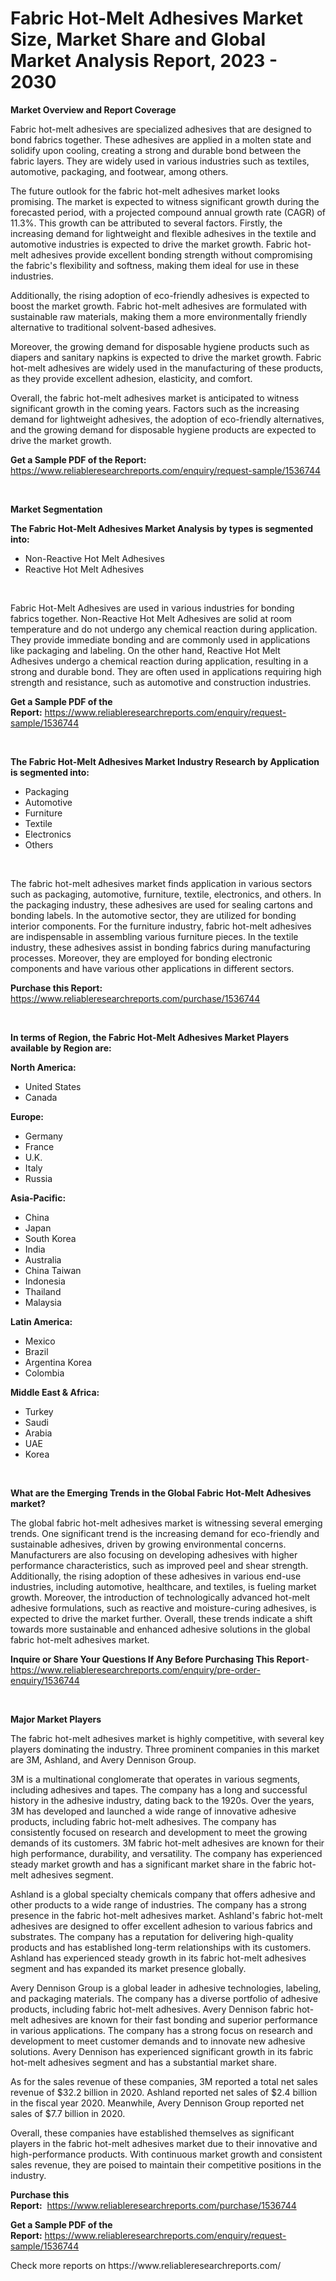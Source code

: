 <p><h1>Fabric Hot-Melt Adhesives Market Size, Market Share and Global Market Analysis Report, 2023 - 2030</h1></p><p><strong>Market Overview and Report Coverage</strong></p>
<p><p>Fabric hot-melt adhesives are specialized adhesives that are designed to bond fabrics together. These adhesives are applied in a molten state and solidify upon cooling, creating a strong and durable bond between the fabric layers. They are widely used in various industries such as textiles, automotive, packaging, and footwear, among others.</p><p>The future outlook for the fabric hot-melt adhesives market looks promising. The market is expected to witness significant growth during the forecasted period, with a projected compound annual growth rate (CAGR) of 11.3%. This growth can be attributed to several factors. Firstly, the increasing demand for lightweight and flexible adhesives in the textile and automotive industries is expected to drive the market growth. Fabric hot-melt adhesives provide excellent bonding strength without compromising the fabric's flexibility and softness, making them ideal for use in these industries.</p><p>Additionally, the rising adoption of eco-friendly adhesives is expected to boost the market growth. Fabric hot-melt adhesives are formulated with sustainable raw materials, making them a more environmentally friendly alternative to traditional solvent-based adhesives.</p><p>Moreover, the growing demand for disposable hygiene products such as diapers and sanitary napkins is expected to drive the market growth. Fabric hot-melt adhesives are widely used in the manufacturing of these products, as they provide excellent adhesion, elasticity, and comfort.</p><p>Overall, the fabric hot-melt adhesives market is anticipated to witness significant growth in the coming years. Factors such as the increasing demand for lightweight adhesives, the adoption of eco-friendly alternatives, and the growing demand for disposable hygiene products are expected to drive the market growth.</p></p>
<p><strong>Get a Sample PDF of the Report:</strong> <a href="https://www.reliableresearchreports.com/enquiry/request-sample/1536744">https://www.reliableresearchreports.com/enquiry/request-sample/1536744</a></p>
<p>&nbsp;</p>
<p><strong>Market Segmentation</strong></p>
<p><strong>The Fabric Hot-Melt Adhesives Market Analysis by types is segmented into:</strong></p>
<p><ul><li>Non-Reactive Hot Melt Adhesives</li><li>Reactive Hot Melt Adhesives</li></ul></p>
<p>&nbsp;</p>
<p><p>Fabric Hot-Melt Adhesives are used in various industries for bonding fabrics together. Non-Reactive Hot Melt Adhesives are solid at room temperature and do not undergo any chemical reaction during application. They provide immediate bonding and are commonly used in applications like packaging and labeling. On the other hand, Reactive Hot Melt Adhesives undergo a chemical reaction during application, resulting in a strong and durable bond. They are often used in applications requiring high strength and resistance, such as automotive and construction industries.</p></p>
<p><strong>Get a Sample PDF of the Report:</strong>&nbsp;<a href="https://www.reliableresearchreports.com/enquiry/request-sample/1536744">https://www.reliableresearchreports.com/enquiry/request-sample/1536744</a></p>
<p>&nbsp;</p>
<p><strong>The Fabric Hot-Melt Adhesives Market Industry Research by Application is segmented into:</strong></p>
<p><ul><li>Packaging</li><li>Automotive</li><li>Furniture</li><li>Textile</li><li>Electronics</li><li>Others</li></ul></p>
<p>&nbsp;</p>
<p><p>The fabric hot-melt adhesives market finds application in various sectors such as packaging, automotive, furniture, textile, electronics, and others. In the packaging industry, these adhesives are used for sealing cartons and bonding labels. In the automotive sector, they are utilized for bonding interior components. For the furniture industry, fabric hot-melt adhesives are indispensable in assembling various furniture pieces. In the textile industry, these adhesives assist in bonding fabrics during manufacturing processes. Moreover, they are employed for bonding electronic components and have various other applications in different sectors.</p></p>
<p><strong>Purchase this Report:</strong>&nbsp; <a href="https://www.reliableresearchreports.com/purchase/1536744">https://www.reliableresearchreports.com/purchase/1536744</a></p>
<p>&nbsp;</p>
<p><strong>In terms of Region, the Fabric Hot-Melt Adhesives Market Players available by Region are:</strong></p>
<p>
    <p> <strong> North America: </strong>
        <ul>
            <li>United States</li>
            <li>Canada</li>
        </ul>
        </p> 
    <p> <strong> Europe: </strong>
        <ul>
            <li>Germany</li>
            <li>France</li>
            <li>U.K.</li>
            <li>Italy</li>
            <li>Russia</li>
        </ul>
        </p> 
    <p> <strong> Asia-Pacific: </strong>
        <ul>
            <li>China</li>
            <li>Japan</li>
            <li>South Korea</li>
            <li>India</li>
            <li>Australia</li>
            <li>China Taiwan</li>
            <li>Indonesia</li>
            <li>Thailand</li>
            <li>Malaysia</li>
        </ul>
        </p> 
    <p> <strong> Latin America: </strong>
        <ul>
            <li>Mexico</li>
            <li>Brazil</li>
            <li>Argentina Korea</li>
            <li>Colombia</li>
        </ul>
        </p> 
    <p> <strong> Middle East & Africa: </strong>
        <ul>
            <li>Turkey</li>
            <li>Saudi</li>
            <li>Arabia</li>
            <li>UAE</li>
            <li>Korea</li>
        </ul>
    </p>
    </p>
<p>&nbsp;</p>
<p><strong>What are the Emerging Trends in the Global Fabric Hot-Melt Adhesives market?</strong></p>
<p><p>The global fabric hot-melt adhesives market is witnessing several emerging trends. One significant trend is the increasing demand for eco-friendly and sustainable adhesives, driven by growing environmental concerns. Manufacturers are also focusing on developing adhesives with higher performance characteristics, such as improved peel and shear strength. Additionally, the rising adoption of these adhesives in various end-use industries, including automotive, healthcare, and textiles, is fueling market growth. Moreover, the introduction of technologically advanced hot-melt adhesive formulations, such as reactive and moisture-curing adhesives, is expected to drive the market further. Overall, these trends indicate a shift towards more sustainable and enhanced adhesive solutions in the global fabric hot-melt adhesives market.</p></p>
<p><strong>Inquire or Share Your Questions If Any Before Purchasing This Report</strong>- <a href="https://www.reliableresearchreports.com/enquiry/pre-order-enquiry/1536744">https://www.reliableresearchreports.com/enquiry/pre-order-enquiry/1536744</a></p>
<p>&nbsp;</p>
<p><strong>Major Market Players</strong></p>
<p><p>The fabric hot-melt adhesives market is highly competitive, with several key players dominating the industry. Three prominent companies in this market are 3M, Ashland, and Avery Dennison Group.</p><p>3M is a multinational conglomerate that operates in various segments, including adhesives and tapes. The company has a long and successful history in the adhesive industry, dating back to the 1920s. Over the years, 3M has developed and launched a wide range of innovative adhesive products, including fabric hot-melt adhesives. The company has consistently focused on research and development to meet the growing demands of its customers. 3M fabric hot-melt adhesives are known for their high performance, durability, and versatility. The company has experienced steady market growth and has a significant market share in the fabric hot-melt adhesives segment.</p><p>Ashland is a global specialty chemicals company that offers adhesive and other products to a wide range of industries. The company has a strong presence in the fabric hot-melt adhesives market. Ashland's fabric hot-melt adhesives are designed to offer excellent adhesion to various fabrics and substrates. The company has a reputation for delivering high-quality products and has established long-term relationships with its customers. Ashland has experienced steady growth in its fabric hot-melt adhesives segment and has expanded its market presence globally.</p><p>Avery Dennison Group is a global leader in adhesive technologies, labeling, and packaging materials. The company has a diverse portfolio of adhesive products, including fabric hot-melt adhesives. Avery Dennison fabric hot-melt adhesives are known for their fast bonding and superior performance in various applications. The company has a strong focus on research and development to meet customer demands and to innovate new adhesive solutions. Avery Dennison has experienced significant growth in its fabric hot-melt adhesives segment and has a substantial market share.</p><p>As for the sales revenue of these companies, 3M reported a total net sales revenue of $32.2 billion in 2020. Ashland reported net sales of $2.4 billion in the fiscal year 2020. Meanwhile, Avery Dennison Group reported net sales of $7.7 billion in 2020.</p><p>Overall, these companies have established themselves as significant players in the fabric hot-melt adhesives market due to their innovative and high-performance products. With continuous market growth and consistent sales revenue, they are poised to maintain their competitive positions in the industry.</p></p>
<p><strong>Purchase this Report:</strong>&nbsp;&nbsp;<a href="https://www.reliableresearchreports.com/purchase/1536744">https://www.reliableresearchreports.com/purchase/1536744</a></p>
<p></p>
<p><strong>Get a Sample PDF of the Report:</strong>&nbsp;<a href="https://www.reliableresearchreports.com/enquiry/request-sample/1536744">https://www.reliableresearchreports.com/enquiry/request-sample/1536744</a></p>
<p>Check more reports on https://www.reliableresearchreports.com/</p>